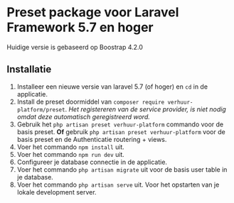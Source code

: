 # Preset package voor Laravel Framework 5.7 en hoger

Huidige versie is gebaseerd op Boostrap 4.2.0

## Installatie 

1. Installeer een nieuwe versie van laravel 5.7 (of hoger) en `cd` in de applicatie. 
2. Install de preset doormiddel van `composer require verhuur-platform/preset`. *Het registereren van de service provider, is niet nodig omdat deze automatisch geregistreerd word.*
3. Gebruik het `php artisan preset verhuur-platform` commando voor de basis preset. **Of** gebruik `php artisan preset verhuur-platform` voor de basis preset en de Authenticatie routering + views.
4. Voer het commando `npm install` uit. 
5. Voer het commando `npm run dev` uit. 
6. Configureer je database connectie in de applicatie. 
7. Voer het commando `php artisan migrate` uit voor de basis user table in je database. 
8. Voer het commando `php artisan serve` uit. Voor het opstarten van je lokale development server. 
